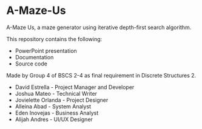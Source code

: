 # A-Maze-Us
A-Maze Us, a maze generator using iterative depth-first search algorithm.

This repository contains the following:
- PowerPoint presentation
- Documentation
- Source code

Made by Group 4 of BSCS 2-4 as final requirement in Discrete Structures 2.

- David Estrella - Project Manager and Developer
- Joshua Mateo - Technical Writer
- Jovielette Orlanda - Project Designer
- Alleina Abad - System Analyst
- Eden Inovejas - Business Analyst
- Alijah Andres - UI/UX Designer
